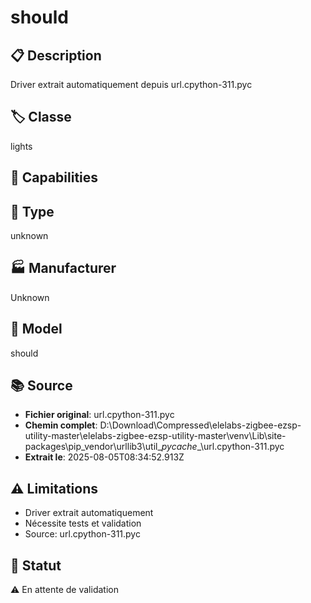 # should

## 📋 Description
Driver extrait automatiquement depuis url.cpython-311.pyc

## 🏷️ Classe
lights

## 🔧 Capabilities


## 📡 Type
unknown

## 🏭 Manufacturer
Unknown

## 📱 Model
should

## 📚 Source
- **Fichier original**: url.cpython-311.pyc
- **Chemin complet**: D:\Download\Compressed\elelabs-zigbee-ezsp-utility-master\elelabs-zigbee-ezsp-utility-master\venv\Lib\site-packages\pip\_vendor\urllib3\util\__pycache__\url.cpython-311.pyc
- **Extrait le**: 2025-08-05T08:34:52.913Z

## ⚠️ Limitations
- Driver extrait automatiquement
- Nécessite tests et validation
- Source: url.cpython-311.pyc

## 🚀 Statut
⚠️ En attente de validation
